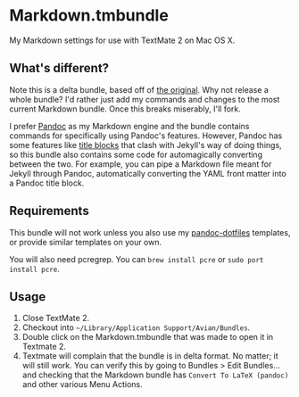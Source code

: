 # Markdown.tmbundle

My Markdown settings for use with TextMate 2 on Mac OS X.

## What's different?

Note this is a delta bundle, based off of [the original](https://github.com/textmate/markdown.tmbundle). Why not release a whole bundle?  I'd rather just add my commands and changes to the most current Markdown bundle. Once this breaks miserably, I'll fork.

I prefer [Pandoc](http://johnmacfarlane.net/pandoc/) as my Markdown engine and the bundle contains commands for specifically using Pandoc's features.  However, Pandoc has some features like [title blocks](http://johnmacfarlane.net/pandoc/README.html#extension-pandoc_title_block) that clash with Jekyll's way of doing things, so this bundle also contains some code for automagically converting between the two.  For example, you can pipe a Markdown file meant for Jekyll through Pandoc, automatically converting the YAML front matter into a Pandoc title block.

## Requirements

This bundle will not work unless you also use my [pandoc-dotfiles](https://github.com/powerpak/pandoc-dotfiles) templates, or provide similar templates on your own.

You will also need pcregrep.  You can `brew install pcre` or `sudo port install pcre`.

## Usage

1. Close TextMate 2.
2. Checkout into `~/Library/Application Support/Avian/Bundles`.
3. Double click on the Markdown.tmbundle that was made to open it in Textmate 2.
4. Textmate will complain that the bundle is in delta format.  No matter; it will still work.  You can verify this by going to Bundles > Edit Bundles... and checking that the Markdown bundle has `Convert To LaTeX (pandoc)` and other various Menu Actions.